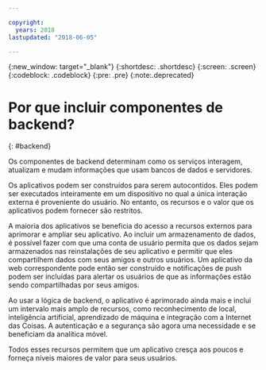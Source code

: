 ```yaml
---

copyright:
  years: 2018
lastupdated: "2018-06-05"

---
```

{:new_window: target="_blank"}
{:shortdesc: .shortdesc}
{:screen: .screen}
{:codeblock: .codeblock}
{:pre: .pre}
{:note:.deprecated}

# Por que incluir componentes de backend?
{: #backend}

Os componentes de backend determinam como os serviços interagem, atualizam e mudam informações que usam bancos de dados e servidores.

Os aplicativos podem ser construídos para serem autocontidos. Eles podem ser executados inteiramente em um dispositivo no qual a única interação externa é proveniente do usuário. No entanto, os recursos e o valor que os aplicativos podem fornecer são restritos.

A maioria dos aplicativos se beneficia do acesso a recursos externos para aprimorar e ampliar seu aplicativo. Ao incluir um armazenamento de dados, é possível fazer com que uma conta de usuário permita que os dados sejam armazenados nas reinstalações de seu aplicativo e permitir que eles compartilhem dados com seus amigos e outros usuários. Um aplicativo da web correspondente pode então ser construído e notificações de push podem ser incluídas para alertar os usuários de que as informações estão sendo compartilhadas por seus amigos.

Ao usar a lógica de backend, o aplicativo é aprimorado ainda mais e inclui um intervalo mais amplo de recursos, como reconhecimento de local, inteligência artificial, aprendizado de máquina e integração com a Internet das Coisas. A autenticação e a segurança são agora uma necessidade e se beneficiam da analítica móvel.

Todos esses recursos permitem que um aplicativo cresça aos poucos e forneça níveis maiores de valor para seus usuários.

